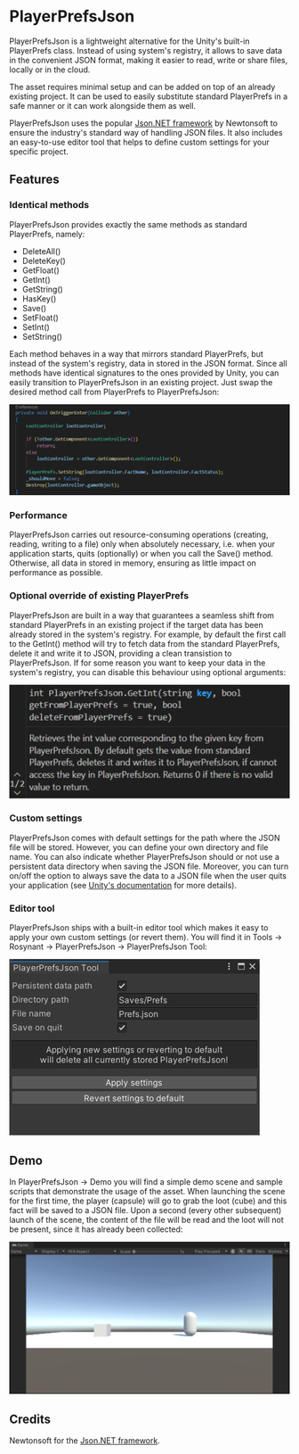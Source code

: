 # **PlayerPrefsJson**

PlayerPrefsJson is a lightweight alternative for the Unity's built-in PlayerPrefs class. Instead of using system's registry, it allows to save data in the convenient JSON format, making it easier to read, write or share files, locally or in the cloud.

The asset requires minimal setup and can be added on top of an already existing project. It can be used to easily substitute standard PlayerPrefs in a safe manner or it can work alongside them as well.

PlayerPrefsJson uses the popular [Json.NET framework](https://www.newtonsoft.com/json) by Newtonsoft to ensure the industry's standard way of handling JSON files. It also includes an easy-to-use editor tool that helps to define custom settings for your specific project.

## **Features**

### **Identical methods**

PlayerPrefsJson provides exactly the same methods as standard PlayerPrefs, namely:

- DeleteAll()
- DeleteKey()
- GetFloat()
- GetInt()
- GetString()
- HasKey()
- Save()
- SetFloat()
- SetInt()
- SetString()

Each method behaves in a way that mirrors standard PlayerPrefs, but instead of the system's registry, data in stored in the JSON format. Since all methods have identical signatures to the ones provided by Unity, you can easily transition to PlayerPrefsJson in an existing project. Just swap the desired method call from PlayerPrefs to PlayerPrefsJson:

![](playerprefsjson-method-swap.gif)

### **Performance**

PlayerPrefsJson carries out resource-consuming operations (creating, reading, writing to a file) only when absolutely necessary, i.e. when your application starts, quits (optionally) or when you call the Save() method. Otherwise, all data in stored in memory, ensuring as little impact on performance as possible.

### **Optional override of existing PlayerPrefs**

PlayerPrefsJson are built in a way that guarantees a seamless shift from standard PlayerPrefs in an existing project if the target data has been already stored in the system's registry. For example, by default the first call to the GetInt() method will try to fetch data from the standard PlayerPrefs, delete it and write it to JSON, providing a clean transistion to PlayerPrefsJson. If for some reason you want to keep your data in the system's registry, you can disable this behaviour using optional arguments:

![](playerprefsjson-optional_args.png)

### **Custom settings**

PlayerPrefsJson comes with default settings for the path where the JSON file will be stored. However, you can define your own directory and file name. You can also indicate whether PlayerPrefsJson should or not use a persistent data directory when saving the JSON file. Moreover, you can turn on/off the option to always save the data to a JSON file when the user quits your application (see [Unity's documentation](https://docs.unity3d.com/ScriptReference/Application-quitting.html) for more details).

### **Editor tool**

PlayerPrefsJson ships with a built-in editor tool which makes it easy to apply your own custom settings (or revert them). You will find it in Tools -> Rosynant -> PlayerPrefsJson -> PlayerPrefsJson Tool:

![](playerprefsjson-tool.png)

## **Demo**

In PlayerPrefsJson -> Demo you will find a simple demo scene and sample scripts that demonstrate the usage of the asset. When launching the scene for the first time, the player (capsule) will go to grab the loot (cube) and this fact will be saved to a JSON file. Upon a second (every other subsequent) launch of the scene, the content of the file will be read and the loot will not be present, since it has already been collected:

![](playerprefson-demo.gif)

## **Credits**

Newtonsoft for the [Json.NET framework](https://www.newtonsoft.com/json).